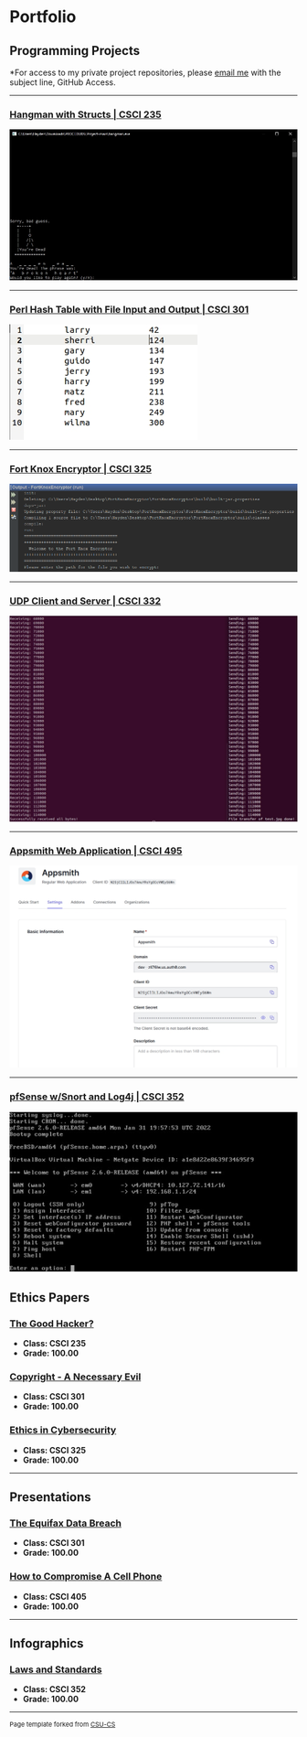 Portfolio
=========

Programming Projects
--------------------

*For access to my private project repositories, please [email me](mailto:HMAckerman@csustudent.net?subject=GitHub%20Access) with the subject line, GitHub Access.

---
### [Hangman with Structs | CSCI 235](project1)

![Hangman Loss](images/cppfig6.jpg)

---
### [Perl Hash Table with File Input and Output | CSCI 301](project2)

![Sorted Output](images/sorted.jpg)

---
### [Fort Knox Encryptor | CSCI 325](project3)

![Fort Knox Encryptor](images/FKEFig1.png)

---
### [UDP Client and Server | CSCI 332](project4)

![UDP Client and UDP Server](images/udpfig4.jpg)

---
### [Appsmith Web Application | CSCI 495](project5)

![Appsmith](images/auth0fig5.jpg) 

---
### [pfSense w/Snort and Log4j | CSCI 352](project6)

![pfSense](images/pfsense1.jpg)

Ethics Papers
-------------

### [The Good Hacker?](/pdf/csci235Ethics.pdf)

-   **Class: CSCI 235**  
-   **Grade: 100.00**

### [Copyright - A Necessary Evil](/pdf/csci301Ethics.pdf)

-   **Class: CSCI 301** 
-   **Grade: 100.00**

### [Ethics in Cybersecurity](/pdf/csci325Ethics.pdf)

-   **Class: CSCI 325** 
-   **Grade: 100.00**

---

Presentations
-------------

### [The Equifax Data Breach](/pdf/EquifaxDataBreach.pdf)

- **Class: CSCI 301** 
- **Grade: 100.00**


### [How to Compromise A Cell Phone](/pdf/HowtoCompromiseaCellPhone.pdf)

- **Class: CSCI 405** 
- **Grade: 100.00**

---

Infographics
------------

### [Laws and Standards](/pdf/The%20Laws%20of%20Cybersecurity-HaydenAckerman.pdf)

- **Class: CSCI 352**
- **Grade: 100.00**

---
<p style="font-size:11px">Page template forked from <a href="https://github.com/csu-cs/csci-portfolio">CSU-CS</a></p>
<!-- Remove above link if you don't want to attributive -->
